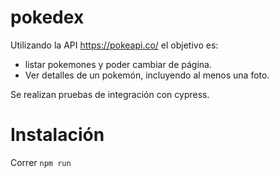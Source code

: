 # pokedex

Utilizando la API https://pokeapi.co/ el objetivo es:

- listar pokemones y poder cambiar de página.
- Ver detalles de un pokemón, incluyendo al menos una foto.

Se realizan pruebas de integración con cypress.

# Instalación

Correr `npm run`

